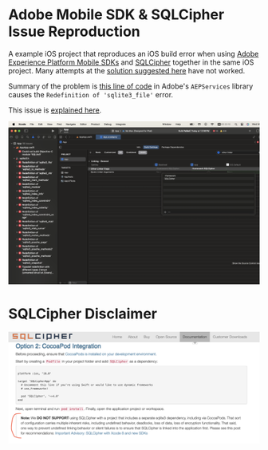# Adobe Mobile SDK & SQLCipher Issue Reproduction

A example iOS project that reproduces an iOS build error when using [Adobe Experience Platform Mobile SDKs](https://github.com/adobe/aepsdk-core-ios) and [SQLCipher](https://www.zetetic.net/sqlcipher/sqlcipher-ios/) together in the same iOS project. Many attempts at the [solution suggested here](https://discuss.zetetic.net/t/important-advisory-sqlcipher-with-xcode-8-and-new-sdks/1688) have not worked.

Summary of the problem is [this line of code](https://github.com/adobe/aepsdk-core-ios/blob/4.2.3/AEPServices/Sources/dataqueue/SQLiteWrapper.swift#L14) in Adobe's `AEPServices` library causes the `Redefinition of 'sqlite3_file'` error.

This issue is [explained here](https://www.zetetic.net/sqlcipher/ios-tutorial/#option-2-cocoapod-integration).

<img src="@docs/issue.png">

# SQLCipher Disclaimer

<img src="@docs/sqlcipher.png">
